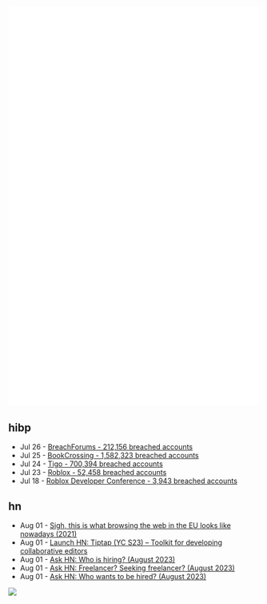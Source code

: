 ![Metrics](https://raw.githubusercontent.com/phixion/phixion/master/metrics.svg)

## hibp

<!--
for https://github.com/phixion/phixion/blob/main/.github/workflows/feeds.yml
-->
<!--START_SECTION:haveibeenpwnd-->
- Jul 26 - [BreachForums - 212,156 breached accounts](https://haveibeenpwned.com/PwnedWebsites#BreachForums)
- Jul 25 - [BookCrossing - 1,582,323 breached accounts](https://haveibeenpwned.com/PwnedWebsites#BookCrossing)
- Jul 24 - [Tigo - 700,394 breached accounts](https://haveibeenpwned.com/PwnedWebsites#Tigo)
- Jul 23 - [Roblox - 52,458 breached accounts](https://haveibeenpwned.com/PwnedWebsites#Roblox)
- Jul 18 - [Roblox Developer Conference - 3,943 breached accounts](https://haveibeenpwned.com/PwnedWebsites#RobloxDeveloperConference)
<!--END_SECTION:haveibeenpwnd-->

## hn

<!--
for https://github.com/phixion/phixion/blob/main/.github/workflows/feeds.yml
-->
<!--START_SECTION:hn-->
- Aug 01 - [Sigh, this is what browsing the web in the EU looks like nowadays (2021)](https://mmazzarolo.com/blog/2021-09-10-browsing-the-web-from-eu/)
- Aug 01 - [Launch HN: Tiptap (YC S23) – Toolkit for developing collaborative editors](https://news.ycombinator.com/item?id=36957204)
- Aug 01 - [Ask HN: Who is hiring? (August 2023)](https://news.ycombinator.com/item?id=36956867)
- Aug 01 - [Ask HN: Freelancer? Seeking freelancer? (August 2023)](https://news.ycombinator.com/item?id=36956866)
- Aug 01 - [Ask HN: Who wants to be hired? (August 2023)](https://news.ycombinator.com/item?id=36956865)
<!--END_SECTION:hn-->

<!--
for https://yhype.me
-->
![](https://hit.yhype.me/github/profile?user_id=13013670)
